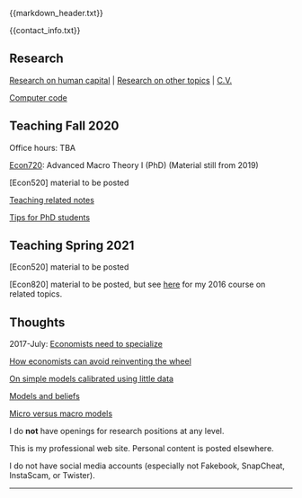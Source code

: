 {{markdown_header.txt}}

{{contact_info.txt}}

## Research #

[Research on human capital](Research/research.html)  |  [Research on other topics](Research/research_other.html) | [C.V.](Research/CV_LutzHendricks.pdf)

[Computer code](computer_code.html)

## Teaching Fall 2020

Office hours: TBA

[Econ720](econ720/econ720.html): Advanced Macro Theory I (PhD) (Material still from 2019)

[Econ520] material to be posted

[Teaching related notes](teaching/teaching.html)

[Tips for PhD students](teaching/phd_students.html)

## Teaching Spring 2021

[Econ520] material to be posted

[Econ820] material to be posted, but see [here](econ821/econ821.html) for my 2016 course on related topics.


## Thoughts ##

2017-July: [Economists need to specialize](thoughts/specialization.html)

[How economists can avoid reinventing the wheel](thoughts/duplication.html)

[On simple models calibrated using little data](thoughts/quantitative_models.html)

[Models and beliefs](thoughts/models_beliefs.html)

[Micro versus macro models](thoughts/micro_macro.html)

I do **not** have openings for research positions at any level.

This is my professional web site. Personal content is posted elsewhere.

I do not have social media accounts (especially not Fakebook, SnapCheat, InstaScam, or Twister).

-----------